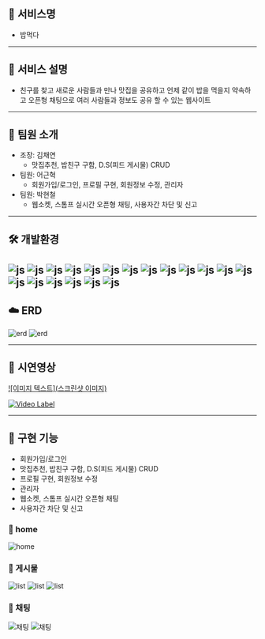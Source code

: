 ## 🍳 서비스명
- 밥먹다
 ------------
## 🍳 서비스 설명
- 친구를 찾고 새로운 사람들과 만나 맛집을 공유하고 언제 같이 밥을 먹을지 약속하고 오픈형 채팅으로 여러 사람들과 정보도 공유 할 수 있는 웹사이트


------------------------------------------------------------------------------
## 🍳 팀원 소개
- 조장: 김채연
    - 맛집추천, 밥친구 구함, D.S(피드 게시물) CRUD
- 팀원: 어근혁
    - 회원가입/로그인, 프로필 구현, 회원정보 수정, 관리자
- 팀원: 박현철
    - 웹소켓, 스톰프 실시간 오픈형 채팅, 사용자간 차단 및 신고

---------------------------------------------------------------
## 🛠 개발환경

![js](https://img.shields.io/badge/JavaScript-F7DF1E?style=for-the-badge&logo=JavaScript&logoColor=white)
![js](https://img.shields.io/badge/CSS-239120?&style=for-the-badge&logo=css3&logoColor=white)
![js](https://img.shields.io/badge/HTML5-E34F26?style=for-the-badge&logo=html5&logoColor=white)
![js](https://img.shields.io/badge/Java-ED8B00?style=for-the-badge&logo=openjdk&logoColor=white)
![js](https://img.shields.io/badge/Vue.js-35495E?style=for-the-badge&logo=vue.js&logoColor=4FC08D)
![js](https://img.shields.io/badge/Bootstrap-563D7C?style=for-the-badge&logo=bootstrap&logoColor=white)
![js](https://img.shields.io/badge/jQuery-0769AD?style=for-the-badge&logo=jquery&logoColor=white)
![js](https://img.shields.io/badge/Spring-6DB33F?style=for-the-badge&logo=spring&logoColor=white)
![js](https://img.shields.io/badge/Node.js-43853D?style=for-the-badge&logo=node.js&logoColor=white)
![js](https://img.shields.io/badge/Windows-0078D6?style=for-the-badge&logo=windows&logoColor=white)
![js](https://img.shields.io/badge/Mariadb-0078D6?style=for-the-badge&logo=mariadb&logoColor=white)
![js](https://img.shields.io/badge/Mariadb-0078D6?style=for-the-badge&logo=mariadb&logoColor=white)
![js](https://img.shields.io/badge/GitHub-181717?style=for-the-badge&logo=GitHub&logoColor=white)
![js](https://img.shields.io/badge/JSON-000000?style=for-the-badge&logo=json&logoColor=white)
![js](https://img.shields.io/badge/Websocket-451847?style=for-the-badge&logo=websocket&logoColor=white)
![js](https://img.shields.io/badge/Stomp-F2F548?style=for-the-badge&logo=stomp&logoColor=white)
![js](https://camo.githubusercontent.com/587d4d1a9ec54afd1f7bb17cd6ec7e78980a73822bff87f3cdfcfa814ac6359e/68747470733a2f2f696d672e736869656c64732e696f2f62616467652f535052494e47424f4f542d3644423333463f7374796c653d666f722d7468652d6261646765266c6f676f3d535052494e47424f4f54266c6f676f436f6c6f723d7768697465)
![js](https://camo.githubusercontent.com/83941237ca478be6e143e694b8fdb3db96f412bcbc1e727eeb4e62fa2a08c857/68747470733a2f2f696d672e736869656c64732e696f2f62616467652f4a50412d3644423333463f7374796c653d666f722d7468652d6261646765266c6f676f3d4a5041266c6f676f436f6c6f723d626c61636b)
![js](https://camo.githubusercontent.com/a3feef7d0af62f5575be2118085dc73940af9486d8313899e832d787add63967/68747470733a2f2f696d672e736869656c64732e696f2f62616467652f4158494f532d3541323945343f7374796c653d666f722d7468652d6261646765266c6f676f3d4158494f53266c6f676f436f6c6f723d7768697465)
---------------------------------------------------------
## ☁️ ERD

![erd](https://i.ibb.co/QkCgBpk/Kakao-Talk-20240624-171106947.png)
![erd](https://i.ibb.co/wc45Hcj/Kakao-Talk-20240624-171108734.png)

------------------------------------------------------------------------------

## 👀 시연영상
[![이미지 텍스트](스크린샷 이미지)](유투브링크)

[![Video Label](http://img.youtube.com/vi/'유튜브주소의id'/0.jpg)](https://youtu.be/'유튜브주소의id')

----------------------------------------------------------------
## 🍳 구현 기능
- 회원가입/로그인
- 맛집추천, 밥친구 구함, D.S(피드 게시물) CRUD
- 프로필 구현, 회원정보 수정
- 관리자
- 웹소켓, 스톰프 실시간 오픈형 채팅
- 사용자간 차단 및 신고

### 🍳 home
![home](https://i.ibb.co/xDPLy1z/2024-06-25-200900.png)

### 🍳 게시물
![list](https://i.ibb.co/RN7HDgd/2024-06-25-210703.png)
![list](https://i.ibb.co/ccV9KK3/2024-06-25-211229.png)
![list](https://i.ibb.co/S7rQtck/2024-06-25-212446.png)

### 🍳 채팅
![채팅](https://i.ibb.co/mvQdcH1/2024-06-25-212800.png)
![채팅](https://i.ibb.co/mhPzCm1/2024-06-25-213038.png)